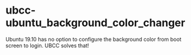 # ubcc-ubuntu_background_color_changer
Ubuntu 19.10 has no option to configure the background color from boot screen to login. UBCC solves that!
